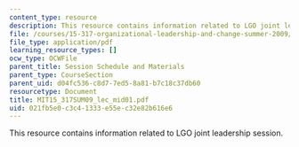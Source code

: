 ```yaml
---
content_type: resource
description: This resource contains information related to LGO joint leadership session.
file: /courses/15-317-organizational-leadership-and-change-summer-2009/021fb5e0c3c41333e55ec32e82b616e6_MIT15_317SUM09_lec_mid01.pdf
file_type: application/pdf
learning_resource_types: []
ocw_type: OCWFile
parent_title: Session Schedule and Materials
parent_type: CourseSection
parent_uid: d04fc536-c8d7-7ed5-8a81-b7c18c37db60
resourcetype: Document
title: MIT15_317SUM09_lec_mid01.pdf
uid: 021fb5e0-c3c4-1333-e55e-c32e82b616e6
---
```

This resource contains information related to LGO joint leadership session.


